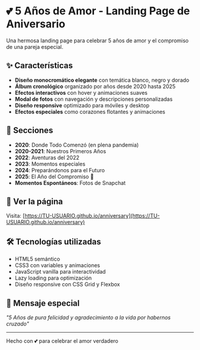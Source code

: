# 💕 5 Años de Amor - Landing Page de Aniversario

Una hermosa landing page para celebrar 5 años de amor y el compromiso de una pareja especial.

## ✨ Características

- **Diseño monocromático elegante** con temática blanco, negro y dorado
- **Álbum cronológico** organizado por años desde 2020 hasta 2025
- **Efectos interactivos** con hover y animaciones suaves
- **Modal de fotos** con navegación y descripciones personalizadas
- **Diseño responsive** optimizado para móviles y desktop
- **Efectos especiales** como corazones flotantes y animaciones

## 🎪 Secciones

- **2020**: Donde Todo Comenzó (en plena pandemia)
- **2020-2021**: Nuestros Primeros Años
- **2022**: Aventuras del 2022
- **2023**: Momentos especiales
- **2024**: Preparándonos para el Futuro
- **2025**: El Año del Compromiso 💍
- **Momentos Espontáneos**: Fotos de Snapchat

## 🚀 Ver la página

Visita: [https://TU-USUARIO.github.io/anniversary](https://TU-USUARIO.github.io/anniversary)

## 🛠️ Tecnologías utilizadas

- HTML5 semántico
- CSS3 con variables y animaciones
- JavaScript vanilla para interactividad
- Lazy loading para optimización
- Diseño responsive con CSS Grid y Flexbox

## 💌 Mensaje especial

*"5 Años de pura felicidad y agradecimiento a la vida por habernos cruzado"*

---

Hecho con 💕 para celebrar el amor verdadero 